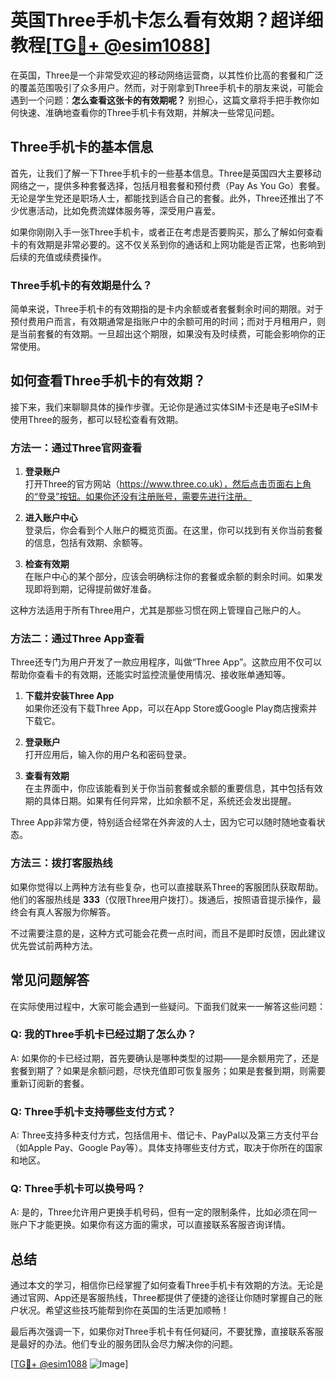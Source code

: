 # 英国Three手机卡怎么看有效期？超详细教程[[TG💪+ @esim1088](https://t.me/s/esim1088)]

在英国，Three是一个非常受欢迎的移动网络运营商，以其性价比高的套餐和广泛的覆盖范围吸引了众多用户。然而，对于刚拿到Three手机卡的朋友来说，可能会遇到一个问题：**怎么查看这张卡的有效期呢？** 别担心，这篇文章将手把手教你如何快速、准确地查看你的Three手机卡有效期，并解决一些常见问题。

## Three手机卡的基本信息

首先，让我们了解一下Three手机卡的一些基本信息。Three是英国四大主要移动网络之一，提供多种套餐选择，包括月租套餐和预付费（Pay As You Go）套餐。无论是学生党还是职场人士，都能找到适合自己的套餐。此外，Three还推出了不少优惠活动，比如免费流媒体服务等，深受用户喜爱。

如果你刚刚入手一张Three手机卡，或者正在考虑是否要购买，那么了解如何查看卡的有效期是非常必要的。这不仅关系到你的通话和上网功能是否正常，也影响到后续的充值或续费操作。

### Three手机卡的有效期是什么？

简单来说，Three手机卡的有效期指的是卡内余额或者套餐剩余时间的期限。对于预付费用户而言，有效期通常是指账户中的余额可用的时间；而对于月租用户，则是当前套餐的有效期。一旦超出这个期限，如果没有及时续费，可能会影响你的正常使用。

## 如何查看Three手机卡的有效期？

接下来，我们来聊聊具体的操作步骤。无论你是通过实体SIM卡还是电子eSIM卡使用Three的服务，都可以轻松查看有效期。

### 方法一：通过Three官网查看

1. **登录账户**  
   打开Three的官方网站（https://www.three.co.uk），然后点击页面右上角的“登录”按钮。如果你还没有注册账号，需要先进行注册。

2. **进入账户中心**  
   登录后，你会看到个人账户的概览页面。在这里，你可以找到有关你当前套餐的信息，包括有效期、余额等。

3. **检查有效期**  
   在账户中心的某个部分，应该会明确标注你的套餐或余额的剩余时间。如果发现即将到期，记得提前做好准备。

这种方法适用于所有Three用户，尤其是那些习惯在网上管理自己账户的人。

### 方法二：通过Three App查看

Three还专门为用户开发了一款应用程序，叫做“Three App”。这款应用不仅可以帮助你查看卡的有效期，还能实时监控流量使用情况、接收账单通知等。

1. **下载并安装Three App**  
   如果你还没有下载Three App，可以在App Store或Google Play商店搜索并下载它。

2. **登录账户**  
   打开应用后，输入你的用户名和密码登录。

3. **查看有效期**  
   在主界面中，你应该能看到关于你当前套餐或余额的重要信息，其中包括有效期的具体日期。如果有任何异常，比如余额不足，系统还会发出提醒。

Three App非常方便，特别适合经常在外奔波的人士，因为它可以随时随地查看状态。

### 方法三：拨打客服热线

如果你觉得以上两种方法有些复杂，也可以直接联系Three的客服团队获取帮助。他们的客服热线是 **333**（仅限Three用户拨打）。拨通后，按照语音提示操作，最终会有真人客服为你解答。

不过需要注意的是，这种方式可能会花费一点时间，而且不是即时反馈，因此建议优先尝试前两种方法。

## 常见问题解答

在实际使用过程中，大家可能会遇到一些疑问。下面我们就来一一解答这些问题：

### Q: 我的Three手机卡已经过期了怎么办？

A: 如果你的卡已经过期，首先要确认是哪种类型的过期——是余额用完了，还是套餐到期了？如果是余额问题，尽快充值即可恢复服务；如果是套餐到期，则需要重新订阅新的套餐。

### Q: Three手机卡支持哪些支付方式？

A: Three支持多种支付方式，包括信用卡、借记卡、PayPal以及第三方支付平台（如Apple Pay、Google Pay等）。具体支持哪些支付方式，取决于你所在的国家和地区。

### Q: Three手机卡可以换号吗？

A: 是的，Three允许用户更换手机号码，但有一定的限制条件，比如必须在同一账户下才能更换。如果你有这方面的需求，可以直接联系客服咨询详情。

## 总结

通过本文的学习，相信你已经掌握了如何查看Three手机卡有效期的方法。无论是通过官网、App还是客服热线，Three都提供了便捷的途径让你随时掌握自己的账户状况。希望这些技巧能帮到你在英国的生活更加顺畅！

最后再次强调一下，如果你对Three手机卡有任何疑问，不要犹豫，直接联系客服是最好的办法。他们专业的服务团队会尽力解决你的问题。

[[TG💪+ @esim1088](https://t.me/s/esim1088) ![Image](https://i.postimg.cc/4NQfJmqS/Snipaste-2025-05-13-00-14-12.png)]